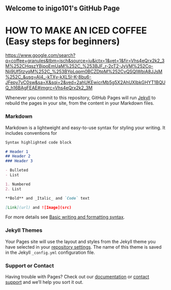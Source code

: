 ## Welcome to inigo101's GitHub Page

# HOW TO MAKE AN ICED COFFEE (Easy steps for beginners)
https://www.google.com/search?q=coffee+granules&tbm=isch&source=iu&ictx=1&vet=1&fir=Vhs4eQrx2k2_3M%252CHqszYBjpoEmUaM%252C_%253BJF_r-2cT2-JyVM%252Co-Nji9Uf5tzyqM%252C_%253BYpLqpm0BCZDtpM%252CvQSQlWbiA8JJsM%252C_&usg=AI4_-kTXy-kXL5I-K-8bu6-JFepy7yC0sw&sa=X&sqi=2&ved=2ahUKEwicrMb5g5X2AhUXIbkGHYT1BQUQ_h16BAgFEAE#imgrc=Vhs4eQrx2k2_3M


Whenever you commit to this repository, GitHub Pages will run [Jekyll](https://jekyllrb.com/) to rebuild the pages in your site, from the content in your Markdown files.

### Markdown

Markdown is a lightweight and easy-to-use syntax for styling your writing. It includes conventions for

```markdown
Syntax highlighted code block

# Header 1
## Header 2
### Header 3

- Bulleted
- List

1. Numbered
2. List

**Bold** and _Italic_ and `Code` text

[Link](url) and ![Image](src)
```

For more details see [Basic writing and formatting syntax](https://docs.github.com/en/github/writing-on-github/getting-started-with-writing-and-formatting-on-github/basic-writing-and-formatting-syntax).

### Jekyll Themes

Your Pages site will use the layout and styles from the Jekyll theme you have selected in your [repository settings](https://github.com/inigo101/inigo101/settings/pages). The name of this theme is saved in the Jekyll `_config.yml` configuration file.

### Support or Contact

Having trouble with Pages? Check out our [documentation](https://docs.github.com/categories/github-pages-basics/) or [contact support](https://support.github.com/contact) and we’ll help you sort it out.
